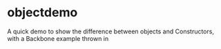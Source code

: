 objectdemo
==========

A quick demo to show the difference between objects and Constructors, with a Backbone example thrown in